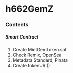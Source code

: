 # h662GemZ

### Contents

##### Smart Contract

1. Create MintGemToken.sol
2. Check Remix, OpenSea
3. Metadata Standard, Pinata
4. Create tokenURI()
